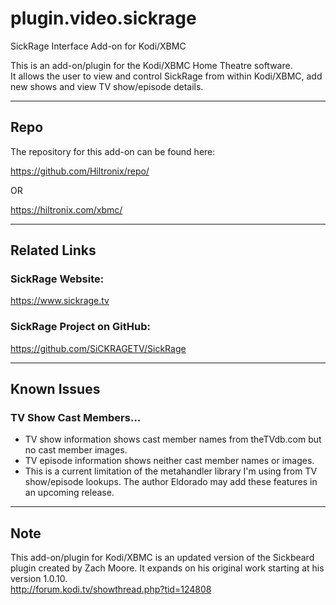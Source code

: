 # plugin.video.sickrage
SickRage Interface Add-on for Kodi/XBMC

This is an add-on/plugin for the Kodi/XBMC Home Theatre software.  
It allows the user to view and control SickRage from within Kodi/XBMC, add new shows and view TV show/episode details.

-----

## Repo  
The repository for this add-on can be found here:  

https://github.com/Hiltronix/repo/

OR

https://hiltronix.com/xbmc/

-----

## Related Links

### SickRage Website:  
https://www.sickrage.tv

### SickRage Project on GitHub:  
https://github.com/SiCKRAGETV/SickRage

-----

## Known Issues  

### TV Show Cast Members...  
- TV show information shows cast member names from theTVdb.com but no cast member images.  
- TV episode information shows neither cast member names or images.
- This is a current limitation of the metahandler library I'm using from TV show/episode lookups.  The author Eldorado may add these features in an upcoming release.

-----

## Note

This add-on/plugin for Kodi/XBMC is an updated version of the Sickbeard plugin created by Zach Moore.  It expands on his original work starting at his version 1.0.10.  
http://forum.kodi.tv/showthread.php?tid=124808  

